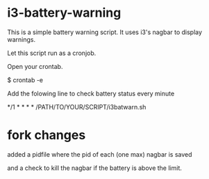 i3-battery-warning
==================


This is a simple battery warning script. It uses i3's nagbar to display warnings.

Let this script run as a cronjob.

Open your crontab.

$ crontab -e

Add the folowing line to check battery status every minute

*/1 * * * * /PATH/TO/YOUR/SCRIPT/i3batwarn.sh

fork changes
============

added a pidfile where the pid of each (one max) nagbar is saved

and a check to kill the nagbar if the battery is above the limit.
